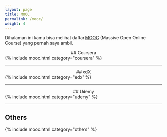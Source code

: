 ```yaml
---
layout: page
title: MOOC
permalink: /mooc/
weight: 4
---
```


Dihalaman ini kamu bisa melihat daftar [MOOC](https://en.wikipedia.org/wiki/Massive_open_online_course) (Massive Open Online Course) yang pernah saya ambil. 

<div align="center" markdown="1">
## Coursera
</div>
{% include mooc.html category="coursera" %}

-----
<div align="center" markdown="1">
## edX
</div>
{% include mooc.html category="edx" %}

-----
<div align="center" markdown="1">
## Udemy
</div>
{% include mooc.html category="udemy" %}

-----
## Others
{% include mooc.html category="others" %}